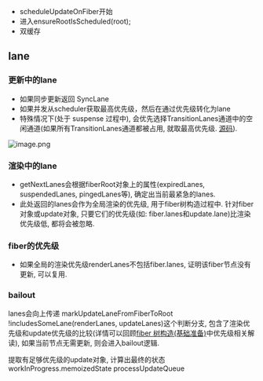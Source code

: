 - scheduleUpdateOnFiber开始
- 进入ensureRootIsScheduled(root);
- 双缓存

## lane
### 更新中的lane

- 如果同步更新返回 SyncLane
- 如果并发从scheduler获取最高优先级，然后在通过优先级转化为lane
- 特殊情况下(处于 suspense 过程中), 会优先选择TransitionLanes通道中的空闲通道(如果所有TransitionLanes通道都被占用, 就取最高优先级. [源码](https://github.com/facebook/react/blob/v17.0.2/packages/react-reconciler/src/ReactFiberLane.js#L548-L563)).

![image.png](https://cdn.nlark.com/yuque/0/2024/png/33634946/1709467789632-8fbe67fa-5f6f-48cd-8e9f-b2982d5159bd.png#averageHue=%23fefcfc&clientId=u3c3163db-ee99-4&from=paste&height=109&id=u074c445f&originHeight=163&originWidth=1117&originalType=binary&ratio=1.5&rotation=0&showTitle=false&size=30180&status=done&style=none&taskId=u02fee0f1-fa4f-498b-b986-bcd7d555975&title=&width=744.6666666666666)

### 渲染中的lane

- getNextLanes会根据fiberRoot对象上的属性(expiredLanes, suspendedLanes, pingedLanes等), 确定出当前最紧急的lanes.
- 此处返回的lanes会作为全局渲染的优先级, 用于fiber树构造过程中. 针对fiber对象或update对象, 只要它们的优先级(如: fiber.lanes和update.lane)比渲染优先级低, 都将会被忽略.

### fiber的优先级

- 如果全局的渲染优先级renderLanes不包括fiber.lanes, 证明该fiber节点没有更新, 可以复用.

### bailout

lanes会向上传递 markUpdateLaneFromFiberToRoot
!includesSomeLane(renderLanes, updateLanes)这个判断分支, 包含了渲染优先级和update优先级的比较(详情可以回顾[fiber 树构造(基础准备)](https://7km.top/main/fibertree-prepare#%E4%BC%98%E5%85%88%E7%BA%A7)中优先级相关解读), 如果当前节点无需更新, 则会进入bailout逻辑.

提取有足够优先级的update对象, 计算出最终的状态 workInProgress.memoizedState
 processUpdateQueue

